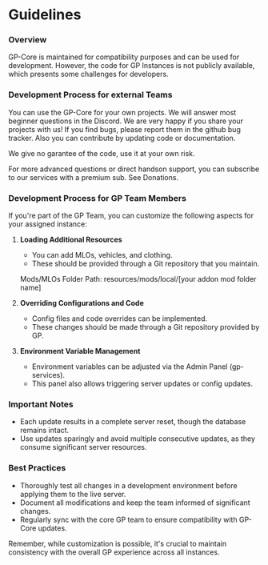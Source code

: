 # Guidelines

### Overview
GP-Core is maintained for compatibility purposes and can be used for development. However, the code for GP Instances is not publicly available, which presents some challenges for developers.

### Development Process for external Teams

You can use the GP-Core for your own projects. We will answer most beginner questions in the Discord.
We are very happy if you share your projects with us! If you find bugs, please report them in the github bug tracker.
Also you can contribute by updating code or documentation.

We give no garantee of the code, use it at your own risk.

For more advanced questions or direct handson support, you can subscribe to our services with a premium sub. See Donations.

### Development Process for GP Team Members

If you're part of the GP Team, you can customize the following aspects for your assigned instance:

1. **Loading Additional Resources**
   - You can add MLOs, vehicles, and clothing.
   - These should be provided through a Git repository that you maintain.

   Mods/MLOs Folder Path: resources/mods/local/[your addon mod folder name]

2. **Overriding Configurations and Code**
   - Config files and code overrides can be implemented.
   - These changes should be made through a Git repository provided by GP.

3. **Environment Variable Management**
   - Environment variables can be adjusted via the Admin Panel (gp-services).
   - This panel also allows triggering server updates or config updates.

### Important Notes

- Each update results in a complete server reset, though the database remains intact.
- Use updates sparingly and avoid multiple consecutive updates, as they consume significant server resources.

### Best Practices

- Thoroughly test all changes in a development environment before applying them to the live server.
- Document all modifications and keep the team informed of significant changes.
- Regularly sync with the core GP team to ensure compatibility with GP-Core updates.

Remember, while customization is possible, it's crucial to maintain consistency with the overall GP experience across all instances.
